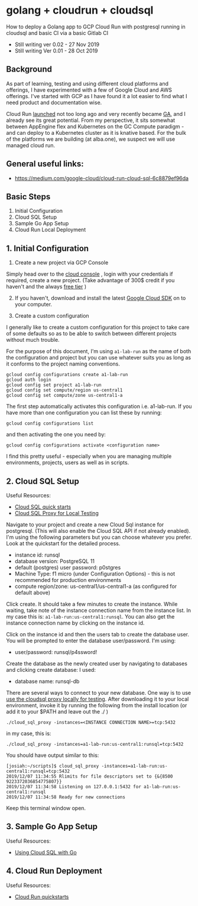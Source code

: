 # golang + cloudrun + cloudsql 
How to deploy a Golang app to GCP Cloud Run with postgresql running in cloudsql and basic CI via a basic Gitlab CI

- Still writing ver 0.02 - 27 Nov 2019
- Still writing Ver 0.01 - 28 Oct 2019

## Background
As part of learning, testing and using different cloud platforms and offerings, I have experimented with a few of Google Cloud and AWS offerings. I've started with GCP as I have found it a lot easier to find what I need product and documentation wise.

Cloud Run [launched](https://cloud.google.com/blog/products/serverless/announcing-cloud-run-the-newest-member-of-our-serverless-compute-stack) not too long ago and very recently became [GA](https://cloud.google.com/blog/products/serverless/knative-based-cloud-run-services-are-ga), and I already see its great potential. From my perspective, it sits somewhat between AppEngine flex and Kubernetes on the GC Compute paradigm - and can deploy to a Kubernetes cluster as it is knative based. For the bulk of the platforms we are building (at alba.one), we suspect we will use managed cloud run.

## General useful links:
- https://medium.com/google-cloud/cloud-run-cloud-sql-6c8879ef96da

## Basic Steps
1. Initial Configuration
2. Cloud SQL Setup
3. Sample Go App Setup
4. Cloud Run Local Deployment



## 1. Initial Configuration 

1) Create a new project via GCP Console

Simply head over to the [cloud console](https://console.cloud.google.com/) , login with your credentials if required, create a new project. (Take advantage of 300$ credit if you haven't and the always [free tier](https://cloud.google.com/free/) )

2) If you haven't, download and install the latest [Google Cloud SDK](https://cloud.google.com/sdk/docs/) on to your computer.

3) Create a custom configuration

I generally like to create a custom configuration for this project to take care of some defaults so as to be able to switch between different projects without much trouble.

For the purpose of this document, I'm using ``a1-lab-run`` as the name of both the configuration and project but you can use whatever suits you as long as it conforms to the project naming conventions. 

```
gcloud config configurations create a1-lab-run
gcloud auth login 
gcloud config set project a1-lab-run
gcloud config set compute/region us-central1
gcloud config set compute/zone us-central1-a
```
The first step automatically activates this configuration i.e. a1-lab-run. If you have more than one configuration you can list these by running:

```
gcloud config configurations list
```

and then activating the one you need by:

```
gcloud config configurations activate <configuration name>
```

I find this pretty useful - especially when you are managing multiple environments, projects, users as well as in scripts.

## 2. Cloud SQL Setup
Useful Resources:
- [Cloud SQL quick starts](https://cloud.google.com/sql/docs/postgres/quickstarts)
- [Cloud SQL Proxy for Local Testing](https://cloud.google.com/sql/docs/postgres/quickstart-proxy-test)

Navigate to your project and create a new Cloud Sql instance for postgresql. (This will also enable the Cloud SQL API if not already enabled). I'm using the following parameters but you can choose whatever you prefer. Look at the quickstart for the detailed process. 

  * instance id: runsql
  * database version: PostgreSQL 11
  * default (postgres) user password: p0stgres
  * Machine Type: f1 micro (under Configuration Options) - this is not recommended for production environments 
  * compute region/zone: us-central1/us-central1-a (as configured for default above)

Click create. It should take a few minutes to create the instance. While waiting, take note of the instance connection name from the instance list. In my case this is: `a1-lab-run:us-central1:runsql`. You can also get the instance connection name by clicking on the instance id. 

Click on the instance id and then the users tab to create the database user. You will be prompted to enter the database user/password. I'm using:

* user/password: runsql/p4ssword!

Create the database as the newly created user by navigating to databases and clicking create database: I used:

* database name: runsql-db

There are several ways to connect to your new database. One way is to use [use the cloudsql proxy locally for testing](https://cloud.google.com/sql/docs/postgres/quickstart-proxy-test). After downloading it to your local environment, invoke it by running the following from the install location (or add it to your $PATH and leave out the ./ )


```
./cloud_sql_proxy -instances=<INSTANCE CONNECTION NAME>=tcp:5432 
```

in my case, this is:

```
./cloud_sql_proxy -instances=a1-lab-run:us-central1:runsql=tcp:5432 
```

You should have output similar to this:

```
[josiah:~/scripts]$ cloud_sql_proxy -instances=a1-lab-run:us-central1:runsql=tcp:5432
2019/12/07 11:34:55 Rlimits for file descriptors set to {&{8500 9223372036854775807}}
2019/12/07 11:34:58 Listening on 127.0.0.1:5432 for a1-lab-run:us-central1:runsql
2019/12/07 11:34:58 Ready for new connections
```

Keep this terminal window open.

## 3. Sample Go App Setup 
Useful Resources:
- [Using Cloud SQL with Go](https://cloud.google.com/go/getting-started/using-cloud-sql)


## 4. Cloud Run Deployment
Useful Resources:
- [Cloud Run quickstarts](https://cloud.google.com/run/docs/quickstarts?hl=en_GB&_ga=2.100862087.-704505203.1547643049)



